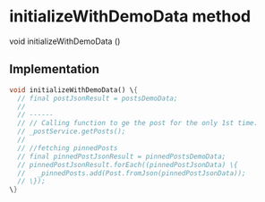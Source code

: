 


# initializeWithDemoData method








void initializeWithDemoData
()








## Implementation

```dart
void initializeWithDemoData() \{
  // final postJsonResult = postsDemoData;
  //
  // ------
  // // Calling function to ge the post for the only 1st time.
  // _postService.getPosts();
  //
  // //fetching pinnedPosts
  // final pinnedPostJsonResult = pinnedPostsDemoData;
  // pinnedPostJsonResult.forEach((pinnedPostJsonData) \{
  //   _pinnedPosts.add(Post.fromJson(pinnedPostJsonData));
  // \});
\}
```







